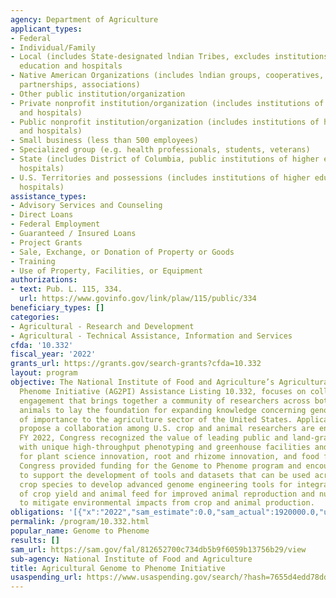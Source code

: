 ```yaml
---
agency: Department of Agriculture
applicant_types:
- Federal
- Individual/Family
- Local (includes State-designated lndian Tribes, excludes institutions of higher
  education and hospitals
- Native American Organizations (includes lndian groups, cooperatives, corporations,
  partnerships, associations)
- Other public institution/organization
- Private nonprofit institution/organization (includes institutions of higher education
  and hospitals)
- Public nonprofit institution/organization (includes institutions of higher education
  and hospitals)
- Small business (less than 500 employees)
- Specialized group (e.g. health professionals, students, veterans)
- State (includes District of Columbia, public institutions of higher education and
  hospitals)
- U.S. Territories and possessions (includes institutions of higher education and
  hospitals)
assistance_types:
- Advisory Services and Counseling
- Direct Loans
- Federal Employment
- Guaranteed / Insured Loans
- Project Grants
- Sale, Exchange, or Donation of Property or Goods
- Training
- Use of Property, Facilities, or Equipment
authorizations:
- text: Pub. L. 115, 334.
  url: https://www.govinfo.gov/link/plaw/115/public/334
beneficiary_types: []
categories:
- Agricultural - Research and Development
- Agricultural - Technical Assistance, Information and Services
cfda: '10.332'
fiscal_year: '2022'
grants_url: https://grants.gov/search-grants?cfda=10.332
layout: program
objective: The National Institute of Food and Agriculture’s Agricultural Genome to
  Phenome Initiative (AG2PI) Assistance Listing 10.332, focuses on collaborative science
  engagement that brings together a community of researchers across both crops and
  animals to lay the foundation for expanding knowledge concerning genomes and phenomes
  of importance to the agriculture sector of the United States. Applications that
  propose a collaboration among U.S. crop and animal researchers are encouraged. In
  FY 2022, Congress recognized the value of leading public and land-grant universities
  with unique high-throughput phenotyping and greenhouse facilities and expertise
  for plant science innovation, root and rhizome innovation, and food for health.
  Congress provided funding for the Genome to Phenome program and encouraged NIFA
  to support the development of tools and datasets that can be used across multiple
  crop species to develop advanced genome engineering tools for integrated optimization
  of crop yield and animal feed for improved animal reproduction and nutrition and
  to mitigate environmental impacts from crop and animal production.
obligations: '[{"x":"2022","sam_estimate":0.0,"sam_actual":1920000.0,"usa_spending_actual":1858560.0},{"x":"2023","sam_estimate":0.0,"sam_actual":2308369.0,"usa_spending_actual":2307259.0},{"x":"2024","sam_estimate":2308369.0,"sam_actual":0.0,"usa_spending_actual":1857553.0}]'
permalink: /program/10.332.html
popular_name: Genome to Phenome
results: []
sam_url: https://sam.gov/fal/812652700c734db5b9f6059b13756b29/view
sub-agency: National Institute of Food and Agriculture
title: Agricultural Genome to Phenome Initiative
usaspending_url: https://www.usaspending.gov/search/?hash=7655d4edd78dd7e45f0a8dc11ccbad2a
---
```

